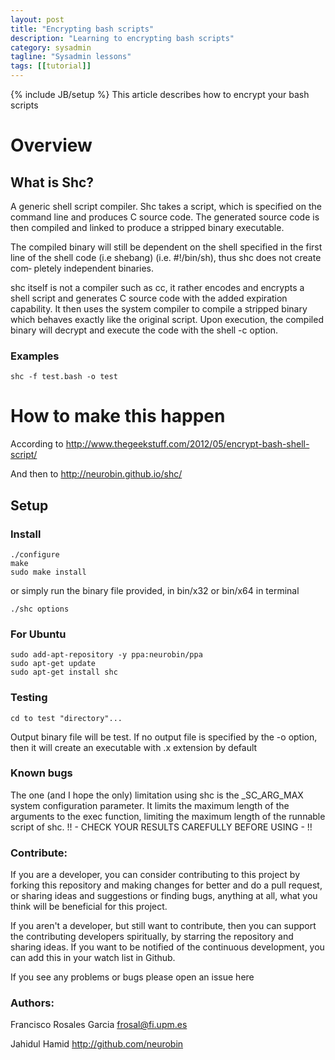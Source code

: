 ```yaml
---
layout: post
title: "Encrypting bash scripts"
description: "Learning to encrypting bash scripts"
category: sysadmin
tagline: "Sysadmin lessons"
tags: [[tutorial]]
---
```

{% include JB/setup %}
This article describes how to encrypt your bash scripts

# Overview

## What is Shc?

A generic shell script compiler. Shc takes a script, which is specified on the command line and produces C source code. The generated source code is then compiled and linked to produce a stripped binary executable.

The compiled binary will still be dependent on the shell specified in the first line of the shell code (i.e shebang) (i.e. #!/bin/sh), thus shc does not create com‐ pletely independent binaries.

shc itself is not a compiler such as cc, it rather encodes and encrypts a shell script and generates C source code with the added expiration capability. It then uses the system compiler to compile a stripped binary which behaves exactly like the original script. Upon execution, the compiled binary will decrypt and execute the code with the shell -c option.

### Examples

	shc -f test.bash -o test

# How to make this happen

According to
<a href="http://www.thegeekstuff.com/2012/05/encrypt-bash-shell-script/">http://www.thegeekstuff.com/2012/05/encrypt-bash-shell-script/</a>

And then to
<a href="http://neurobin.github.io/shc/">http://neurobin.github.io/shc/</a>


## Setup

### Install
	./configure
	make
	sudo make install


or simply run the binary file provided, in bin/x32 or bin/x64 in terminal

	./shc options


### For Ubuntu



	sudo add-apt-repository -y ppa:neurobin/ppa
	sudo apt-get update
	sudo apt-get install shc


### Testing

`cd to test "directory"...`

Output binary file will be test. If no output file is specified by the -o option, then it will create an executable with .x extension by default

### Known bugs
The one (and I hope the only) limitation using shc is the _SC_ARG_MAX system configuration parameter. It limits the maximum length of the arguments to the exec function, limiting the maximum length of the runnable script of shc. !! - CHECK YOUR RESULTS CAREFULLY BEFORE USING - !!

### Contribute:
If you are a developer, you can consider contributing to this project by forking this repository and making changes for better and do a pull request, or sharing ideas and suggestions or finding bugs, anything at all, what you think will be beneficial for this project.

If you aren't a developer, but still want to contribute, then you can support the contributing developers spiritually, by starring the repository and sharing ideas. If you want to be notified of the continuous development, you can add this in your watch list in Github.

If you see any problems or bugs please open an issue here

### Authors:
Francisco Rosales Garcia
<a href="frosal@fi.upm.es">frosal@fi.upm.es</a>

Jahidul Hamid
<a href="http://github.com/neurobin">http://github.com/neurobin</a>




